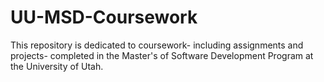 # UU-MSD-Coursework
This repository is dedicated to coursework- including assignments and projects- completed in the Master's of Software Development Program at the University of Utah. 
